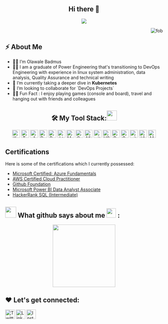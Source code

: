 <h2 align="center"><strong>Hi there 👋 </strong></h2>

<!-- Animation Typing -->

<p align="center">
  <a href="https://github.com/DenverCoder1/readme-typing-svg"><img src="https://readme-typing-svg.herokuapp.com?font=Fira+Code&pause=1100&width=1100&lines=I'm+Olawale+Badmus.;I'm+a+DevOps+Engineer,+System+Administrator;"></a>
</p>

<!-- Animation Typing: END -->


<!-- Profile Views -->

<p align="right">
  <img src="https://komarev.com/ghpvc/?username=fob08&label=Profile%20views&color=0e75b6&style=flat" alt="fob" />
</p>

<!-- Profile Views: END -->
<!-- About me section -->

<h2>⚡️ About Me</h2>

<ul>
  <li>🙋‍♂️ I’m Olawale Badmus</li>
  
  <li>👨‍💻 I am a graduate of Power Engineering that's transitioning to DevOps Engineering with experience in linux system administration, data analysis, Quality Assurance and technical writing</li>

  <li>🌱 I’m currently taking a deeper dive in <strong>Kubernetes</strong></li>
  
  <li>👯 I’m looking to collaborate for `DevOps Projects`</li>
  
  <li>🎉🌱 Fun Fact : I enjoy playing games (console and board), travel and hanging out with friends and colleagues</li>
</ul>

<!-- About me section: END -->

<h2 align="center">🛠️ My Tool Stack:<img src = "https://media2.giphy.com/media/QssGEmpkyEOhBCb7e1/giphy.gif?cid=ecf05e47a0n3gi1bfqntqmob8g9aid1oyj2wr3ds3mg700bl&rid=giphy.gif" width = 32px></h2>


<p align="center">
 <img alt="Kubernetes" src="https://img.shields.io/badge/kubernetes-326ce5.svg?&style=for-the-badge&logo=kubernetes&logoColor=F7DF1E"  height="25px"/>
 <img alt="Terraform" src="https://img.shields.io/badge/Terraform-7B42BC?style=for-the-badge&logo=terraform&logoColor=61DAFB" height="25px"/>
 <img alt="AWS" src="https://img.shields.io/badge/AWS-FF9900?style=for-the-badge&logo=amazonaws&logoColor=white"  height="25px"/>
 <img alt="Docker" src="https://img.shields.io/badge/Docker-2CA5E0?style=for-the-badge&logo=docker&logoColor=white"  height="25px"/>
 <img alt="Python" src="https://img.shields.io/badge/Python-14354C?style=for-the-badge&logo=python&logoColor=white" height="25px"/>
 <img alt="html5" src="https://img.shields.io/badge/HTML5-E34F26?style=for-the-badge&logo=html5&logoColor=white" height="25px"/>
 <img alt="Markdown" src="https://img.shields.io/badge/Markdown-000000?style=for-the-badge&logo=markdown&logoColor=white"  height="25px"/>
 <img alt="Css3" src="https://img.shields.io/badge/CSS3-1572B6?style=for-the-badge&logo=css3&logoColor=white" height="25px"/>
 <img alt="Microsoft Azure" src="https://img.shields.io/badge/Microsoft%20Azure-0078D4?style=for-the-badge&logo=microsoft%20azure&logoColor=white" height="25px"/>
 <img alt="git" src="https://img.shields.io/badge/-Git-F05032?style=flat-square&logo=git&logoColor=white" height="25px"/>
 <img alt="VSCode" src="https://img.shields.io/badge/VSCode-0078D4?style=for-the-badge&logo=visual%20studio%20code&logoColor=white" height="25px"/>
 <img alt="Prometheus" src="https://img.shields.io/badge/Prometheus-E6522C?style=for-the-badge&logo=prometheus&logoColor=white" height="25px"/>
 <img alt="Grafana" src="https://img.shields.io/badge/Grafana-F46800?style=for-the-badge&logo=grafana&logoColor=white" height="25px"/>
 <img alt="github actions" src="https://img.shields.io/badge/-Github_Actions-2088FF?style=flat-square&logo=github-actions&logoColor=white" height="25px"/>
  <img alt="VIM" src="https://img.shields.io/badge/VIM-%2311AB00.svg?&style=for-the-badge&logo=vim&logoColor=white" height="25px">
  <img alt="MongoDB" src="https://img.shields.io/badge/-MongoDB-13aa52?style=flat-square&logo=mongodb&logoColor=white"  height="25px"/>
</p>


<h2>Certifications</h2>
Here is some of the certifications which I currently possessed:

- [Microsoft Certified: Azure Fundamentals](https://learn.microsoft.com/api/credentials/share/en-gb/BadmusFadilulahiOlawale-2694/10D7194AAF919691?sharingId=B31C9933BC7BB5FB)
- [AWS Certified Cloud Practitioner](https://www.credly.com/badges/b7820276-c730-49ce-8198-f044f3975d8f/public_url)
- [Github Foundation](https://www.credly.com/badges/8dc9fe02-d2ee-4ac3-8f57-4913e54df17d/public_url)
- [Microsoft Power BI Data Analyst Associate](https://www.credly.com/badges/9ec60b79-b101-465d-85c1-38f0a1854e0c/linked_in_profile)
- [HackerRank SQL (Intermediate)](https://www.hackerrank.com/certificates/ce3c67fbe5cd)


## <img src = "https://i.pinimg.com/originals/65/c4/f4/65c4f452571be1261e9c623f7da488ac.gif" width = 35px> What github says about me <img src="https://media.giphy.com/media/iY8CRBdQXODJSCERIr/giphy.gif" width="30px"> :

<!--
<div align="center">
  <img align="center" src="https://github-readme-stats.anuraghazra1.vercel.app/api?username=fob08&show_icons=true" />
</div>
<div align="center">
  <img align="center" src="https://github-readme-streak-stats.herokuapp.com/?user=fob08" alt="fob08" />
</div>
-->
<div align="center">
<a href="https://github.com/anuraghazra/convoychat">
  <img height=200 align="center" src="https://github-readme-stats.vercel.app/api/top-langs?username=fob08&layout=compact&langs_count=8&card_width=320&theme=transparent" />
</a>
</div>

## ❤️ Let's get connected:

<p > <a href="https://x.com/fob08" target="_blank"><img alt="Twitter" src="https://img.shields.io/badge/twitter-%231DA1F2.svg?&style=for-the-badge&logo=twitter&logoColor=white"  height="30px"/></a>  <a href="www.linkedin.com/in/olawale-badmus" target="_blank"><img alt="LinkedIn" src="https://img.shields.io/badge/linkedin-%230077B5.svg?&style=for-the-badge&logo=linkedin&logoColor=white"  height="30px"/></a> <a href="https://www.instagram.com/_fob18_" target="_blank"><img alt="Instagram" src="https://img.shields.io/badge/Instagram-E4405F?style=for-the-badge&logo=instagram&logoColor=white"  height="30px"/></a>
</p>


